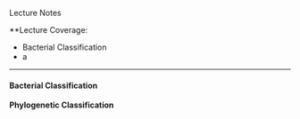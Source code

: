 Lecture Notes

**Lecture Coverage:
- Bacterial Classification
- a

---
#### **Bacterial Classification**
**Phylogenetic Classification**

